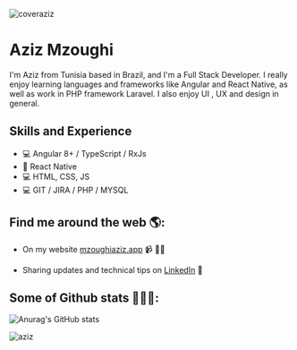 ![coveraziz](https://user-images.githubusercontent.com/46766162/145229365-ed6d1a31-1307-4623-84be-4315c987e385.png)

# Aziz Mzoughi
I'm Aziz from Tunisia based in Brazil, and I'm a Full Stack Developer. I really enjoy learning languages and frameworks like Angular and React Native, as well as work in PHP framework Laravel. I also enjoy UI , UX and design in general. 

## Skills and Experience
* 💻 Angular 8+ / TypeScript / RxJs
* 📱 React Native
* 💻 HTML, CSS, JS
* 💻 GIT / JIRA / PHP / MYSQL


## Find me around the web 🌎: 
- On my website <a href="https://mzoughiaziz.vercel.app/landing">mzoughiaziz.app</a> 📹 ✍🏾
<!--- Writing about IT subjects and topics on <a href="https://medium.com/@mzoughiaziz"> Medium</a> 🏓-->
- Sharing updates and technical tips on <a href="https://www.linkedin.com/in/mzoughi-aziz/">LinkedIn</a> 💼

## Some of Github stats 🏓👨‍💻: 
![Anurag's GitHub stats](https://github-readme-stats.vercel.app/api?username=mzoughiaziz&count_private=true&hide=contribs,prs&theme=radical)

![aziz](https://github4life.herokuapp.com/ethomson.gif)
